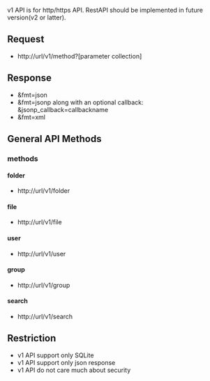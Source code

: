 v1 API is for http/https API. RestAPI should be implemented in future version(v2 or latter).

## Request
* http://url/v1/method?[parameter collection]

## Response
* &fmt=json
* &fmt=jsonp along with an optional callback: &jsonp_callback=callbackname
* &fmt=xml

## General API Methods
### methods
#### folder
* http://url/v1/folder
#### file
* http://url/v1/file
#### user
* http://url/v1/user
#### group
* http://url/v1/group
#### search
* http://url/v1/search


## Restriction
* v1 API support only SQLite
* v1 API support only json response
* v1 API do not care much about security
